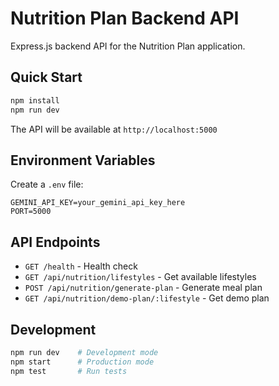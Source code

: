 # Nutrition Plan Backend API

Express.js backend API for the Nutrition Plan application.

## Quick Start

```bash
npm install
npm run dev
```

The API will be available at `http://localhost:5000`

## Environment Variables

Create a `.env` file:

```env
GEMINI_API_KEY=your_gemini_api_key_here
PORT=5000
```

## API Endpoints

- `GET /health` - Health check
- `GET /api/nutrition/lifestyles` - Get available lifestyles
- `POST /api/nutrition/generate-plan` - Generate meal plan
- `GET /api/nutrition/demo-plan/:lifestyle` - Get demo plan

## Development

```bash
npm run dev    # Development mode
npm start      # Production mode
npm test       # Run tests
``` 